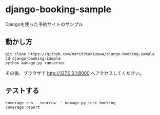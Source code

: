 # django-booking-sample
Djangoを使った予約サイトのサンプル

## 動かし方
```
git clone https://github.com/naritotakizawa/django-booking-sample
cd django-booking-sample
python manage.py runserver
```

その後、ブラウザで http://127.0.0.1:8000 へアクセスしてください。


## テストする
```
coverage run --source='.' manage.py test booking
coverage report
```
